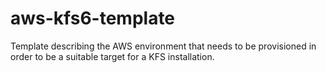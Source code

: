 # aws-kfs6-template
Template describing the AWS environment that needs to be provisioned in order to be a suitable target for a KFS installation.
